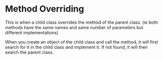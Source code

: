 # Method Overriding

This is when a child class overrides the method of the parent class.
(ie both methods have the same names and same number of parameters but different implementations)

When you create an object of the child class and call the method, it will first search for it in the
child class and implement it. If not found, it will then search the parent class.